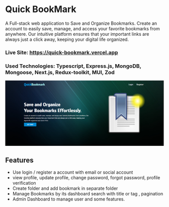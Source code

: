 # Quick BookMark

A Full-stack web application to Save and Organize Bookmarks. Create an account to easily save, manage, and access your favorite bookmarks from anywhere. Our intuitive platform ensures that your important links are always just a click away, keeping your digital life organized.

### Live Site: https://quick-bookmark.vercel.app

### Used Technologies: Typescript, Express.js, MongoDB, Mongoose, Next.js, Redux-toolkit, MUI, Zod

![Img](cover.png)

## Features

- Use login / register a account with email or social account
- view profile, update profile, change password, forgot password, profile verification
- Create folder and add bookmark in separate folder
- Manage Bookmarks by its dashboard search with title or tag , pagination
- Admin Dashboard to manage user and some features.

